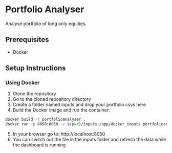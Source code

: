 # Portfolio Analyser
Analyse portfolio of long only equities.

## Prerequisites
- Docker

## Setup Instructions

### Using Docker
1. Clone the repository
2. Go to the cloned repository directory
3. Create a folder named inputs and drop your portfolio csvs here
4. Build the Docker image and run the container:
```bash
docker build -t portfolioanalyser .
docker run -p 8050:8050 -v $(pwd)/inputs:/app/docker_inputs portfolioanalyser
```
5. In your browser go to: http://localhost:8050
6. You can switch out the file in the inputs folder and refresh the data while the dashboard is running